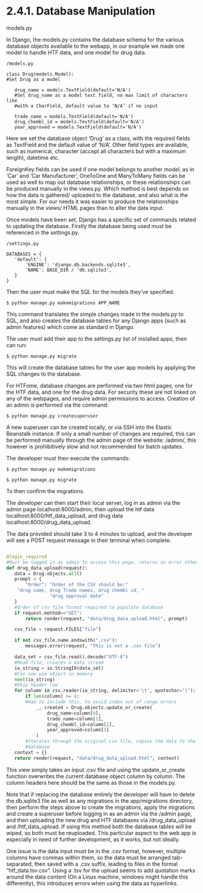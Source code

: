 # 2.4.1. Database Manipulation 

models.py

In Django, the models.py contains the database schema for the various database objects available to the webapp, in our example we made one model to handle HTF data, and one model for drug data. 


```
/models.py

class Drug(models.Model):
#Set Drug as a model
   
   drug_name = models.TextField(default='N/A')
   #Set drug_name as a model text field, no max limit of characters like            
   #with a CharField, default value to ‘N/A’ if no input

   trade_name = models.TextField(default='N/A')
   drug_chembl_id = models.TextField(default='N/A')
   year_approved = models.TextField(default='N/A')
```

Here we set the database object ‘Drug’ as a class, with the required fields as TextField and the default value of ‘N/A’. 
Other field types are available, such as numerical, character (accept all characters but with a maximum length), datetime etc.

ForeignKey fields can be used if one model belongs to another model, as in ‘Car’ and ‘Car Manufacturer’, OneToOne and ManyToMany fields can be used as well to map out database relationships, or these relationships can be produced manually in the views.py. Which method is best depends on how the data is gathered/ uploaded to the database, and also what is the most simple. For our needs it was easier to produce the relationships manually in the views/ HTML pages than to alter the data input. 

Once models have been set, Django has a specific set of commands related to updating the database. Firstly the database being used must be referenced in the settings.py.

```
/settings.py

DATABASES = {
   'default': {
       'ENGINE': 'django.db.backends.sqlite3',
       'NAME': BASE_DIR / 'db.sqlite3',
   }
}
```
Then the user must make the SQL for the models they’ve specified. 

`$ python manage.py makemigrations APP_NAME`

This command translates the simple changes made in the models.py to SQL, and also creates the database tables for any Django apps (such as admin features) which come as standard in Django.

The user must add their app to the settings.py list of installed apps, then can run:

`$ python manage.py migrate`

This will create the database tables for the user app models by applying the SQL changes to the database.

For HTFome, database changes are performed via two html pages, one for the HTF data, and one for the drug data. For security these are not linked on any of the webpages, and require admin permissions to access. Creation of an admin is performed via the command:

`$ python manage.py createsuperuser`

A new superuser can be created locally, or via SSH into the Elastic Beanstalk instance. 
If only a small number of changes are required, this can be performed manually through the admin page of the website: /admin/, this however is prohibitively slow and not recommended for batch updates.

The developer must then execute the commands:

`$ python manage.py makemigrations`

`$ python manage.py migrate`

To then confirm the migrations.

The developer can then start their local server, log in as admin via the admin page localhost:8000/admin, then upload the htf data localhost:8000/htf_data_upload, and drug data localhost:8000/drug_data_upload. 

The data provided should take 3 to 4 minutes to upload, and the developer will see a POST request message in their terminal when complete.  

```/views.py

@login_required
#Must be logged in as admin to access this page, returns an error otherwise
def drug_data_upload(request):
   data = Drug.objects.all()
   prompt = {
       "Order": "Order of the CSV should be:"     
    "drug name, drug Trade names, drug chembl id, "
                "drug approval date"
   }
   #Order of csv file format required to populate database
   if request.method=="GET":
       return render(request, "data/drug_data_upload.html", prompt)

   csv_file = request.FILES["file"]

   if not csv_file.name.endswith(".csv"):
       messages.error(request, "This is not a .csv file")

   data_set = csv_file.read().decode("UTF-8")
   #Read file, creates a data stream
   io_string = io.StringIO(data_set)
   #Can now use object in memory
   next(io_string)
   #Skip header row
   for column in csv.reader(io_string, delimiter='\t', quotechar="|"):
       if len(column) >= 4:
       #Had to include this, to avoid index out of range errors
           _, created = Drug.objects.update_or_create(
               drug_name=column[0],
               trade_name=column[1],
               drug_chembl_id=column[2],
               year_approved=column[3]
           )
       #Iterates through the original csv file, copies the data to the       
       #database
   context = {}
   return render(request, "data/drug_data_upload.html", context)
```

This view simply takes an input .csv file and using the update_or_create function overwrites the current database object column by column. The column headers here should be the same as those in the models.py. 

Note that if replacing the database entirely the developer will have to delete the db.sqlite3 file as well as any migrations in the app/migrations directory, then perform the steps above to create the migrations, apply the migrations and create a superuser before logging in as an admin via the /admin page, and then uploading the new drug and HTF databases via /drug_data_upload and /htf_data_upload. If using this method both the database tables will be wiped, so both must be reuploaded. This particular aspect to the web app is especially in need of further development, as it works, but not ideally.

One issue is the data input must be in the .csv format, however, multiple columns have commas within them, so the data must be arranged tab-separated, then saved with a .csv suffix, leading to files in the formal “htf_data.tsv.csv”. Using a .tsv for the upload seems to add quotation marks around the data content (On a Linux machine, windows might handle this differently), this introduces errors when using the data as hyperlinks. 
